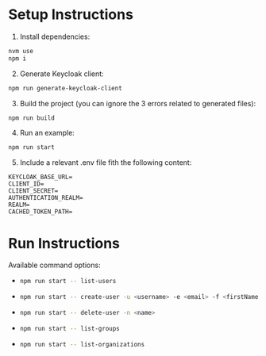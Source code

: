 # Setup Instructions

1. Install dependencies:

```sh
nvm use
npm i
```

2. Generate Keycloak client:

```sh
npm run generate-keycloak-client
```

3. Build the project (you can ignore the 3 errors related to generated files):

```sh
npm run build
```

4. Run an example:

```sh
npm run start
```

5. Include a relevant .env file fith the following content:

```
KEYCLOAK_BASE_URL=
CLIENT_ID=
CLIENT_SECRET=
AUTHENTICATION_REALM=
REALM=
CACHED_TOKEN_PATH=
```

# Run Instructions

Available command options:

- ```sh
  npm run start -- list-users
  ```
- ```sh
  npm run start -- create-user -u <username> -e <email> -f <firstName> -l <lastName>
  ```
- ```sh
  npm run start -- delete-user -n <name>
  ```
- ```sh
  npm run start -- list-groups
  ```
- ```sh
  npm run start -- list-organizations
  ```
